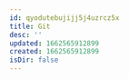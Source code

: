 ```yaml
---
id: qyodutebujijj5j4uzrcz5x
title: Git
desc: ''
updated: 1662565912899
created: 1662565912899
isDir: false
---
```

